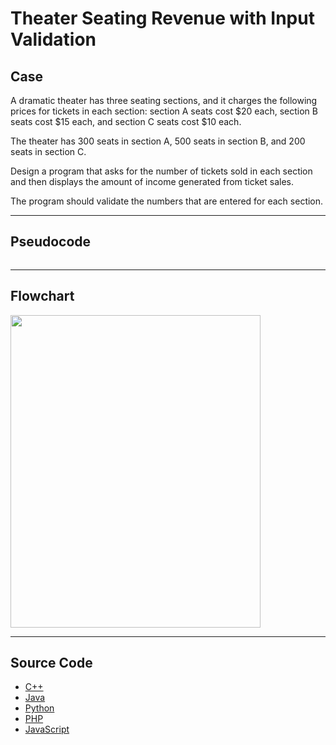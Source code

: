 # Theater Seating Revenue with Input Validation

## Case

A dramatic theater has three seating sections, and it charges the following prices for tickets in each section: section A seats cost $20 each, section B seats cost $15 each, and section C seats cost $10 each.

The theater has 300 seats in section A, 500 seats in section B, and 200 seats in section C.

Design a program that asks for the number of tickets sold in each section and then displays the amount of income generated from ticket sales.

The program should validate the numbers that are entered for each section.

<hr>

## Pseudocode

```

```

<hr>

## Flowchart

<img src="design/.png" width="400" height="500">

<hr>

## Source Code

- [C++](source-code/.cpp)
- [Java](source-code/.java)
- [Python](source-code/.py)
- [PHP](source-code/.php)
- [JavaScript](source-code/.js)
